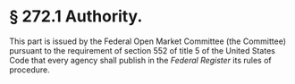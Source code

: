 # § 272.1   Authority.

This part is issued by the Federal Open Market Committee (the Committee) pursuant to the requirement of section 552 of title 5 of the United States Code that every agency shall publish in the _Federal Register_ its rules of procedure. 




